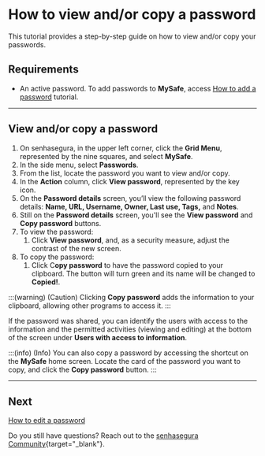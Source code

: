 # How to view and/or copy a password

This tutorial provides a step-by-step guide on how to view and/or copy your passwords.

## Requirements

* An active password. To add passwords to **MySafe**, access [How to add a password](/v3-33/docs/mysafe-passwords-add) tutorial.

***
## View and/or copy a password

1. On senhasegura, in the upper left corner, click the **Grid Menu**, represented by the nine squares, and select **MySafe**.
2. In the side menu, select **Passwords**.
3. From the list, locate the password you want to view and/or copy.
4. In the **Action** column, click **View password**, represented by the key icon.
5. On the **Password details** screen, you’ll view the following password details: **Name, URL, Username, Owner, Last use, Tags,** and **Notes**.
6. Still on the **Password details** screen, you'll see the **View password** and **Copy password** buttons.
7. To view the password:
    1. Click **View password**, and, as a security measure, adjust the contrast of the new screen.
8. To copy the password:
    1. Click C**opy password** to have the password copied to your clipboard. The button will turn green and its name will be changed to **Copied!**.


:::(warning) (Caution)
Clicking **Copy password** adds the information to your clipboard, allowing other programs to access it.
:::

If the password was shared, you can identify the users with access to the information and the permitted activities (viewing and editing) at the bottom of the screen under **Users with access to information**. 


:::(info) (Info)
You can also copy a password by accessing the shortcut on the **MySafe** home screen. Locate the card of the password you want to copy, and click the **Copy password** button.
:::

***

## Next
[How to edit a password](/v3-33/docs/mysafe-passwords-edit)

Do you still have questions? Reach out to the [senhasegura Community](https://community.senhasegura.io/){target="_blank"}.